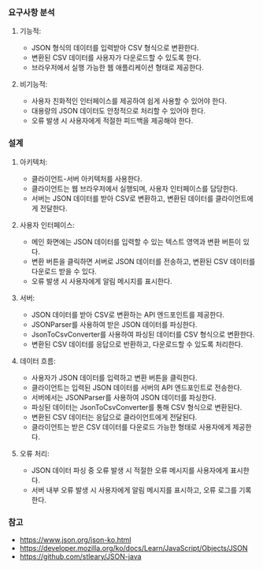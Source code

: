 
### 요구사항 분석
1. 기능적:
    - JSON 형식의 데이터를 입력받아 CSV 형식으로 변환한다.
    - 변환된 CSV 데이터를 사용자가 다운로드할 수 있도록 한다.
    - 브라우저에서 실행 가능한 웹 애플리케이션 형태로 제공한다.

2. 비기능적:
    - 사용자 친화적인 인터페이스를 제공하여 쉽게 사용할 수 있어야 한다.
    - 대용량의 JSON 데이터도 안정적으로 처리할 수 있어야 한다.
    - 오류 발생 시 사용자에게 적절한 피드백을 제공해야 한다.

### 설계
1. 아키텍처:
    - 클라이언트-서버 아키텍처를 사용한다.
    - 클라이언트는 웹 브라우저에서 실행되며, 사용자 인터페이스를 담당한다.
    - 서버는 JSON 데이터를 받아 CSV로 변환하고, 변환된 데이터를 클라이언트에게 전달한다.

2. 사용자 인터페이스:
    - 메인 화면에는 JSON 데이터를 입력할 수 있는 텍스트 영역과 변환 버튼이 있다.
    - 변환 버튼을 클릭하면 서버로 JSON 데이터를 전송하고, 변환된 CSV 데이터를 다운로드 받을 수 있다.
    - 오류 발생 시 사용자에게 알림 메시지를 표시한다.

3. 서버:
    - JSON 데이터를 받아 CSV로 변환하는 API 엔드포인트를 제공한다.
    - JSONParser를 사용하여 받은 JSON 데이터를 파싱한다.
    - JsonToCsvConverter를 사용하여 파싱된 데이터를 CSV 형식으로 변환한다.
    - 변환된 CSV 데이터를 응답으로 반환하고, 다운로드할 수 있도록 처리한다.

4. 데이터 흐름:
    - 사용자가 JSON 데이터를 입력하고 변환 버튼을 클릭한다.
    - 클라이언트는 입력된 JSON 데이터를 서버의 API 엔드포인트로 전송한다.
    - 서버에서는 JSONParser를 사용하여 JSON 데이터를 파싱한다.
    - 파싱된 데이터는 JsonToCsvConverter를 통해 CSV 형식으로 변환된다.
    - 변환된 CSV 데이터는 응답으로 클라이언트에게 전달된다.
    - 클라이언트는 받은 CSV 데이터를 다운로드 가능한 형태로 사용자에게 제공한다.

5. 오류 처리:
    - JSON 데이터 파싱 중 오류 발생 시 적절한 오류 메시지를 사용자에게 표시한다.
    - 서버 내부 오류 발생 시 사용자에게 알림 메시지를 표시하고, 오류 로그를 기록한다.

### 참고
- https://www.json.org/json-ko.html
- https://developer.mozilla.org/ko/docs/Learn/JavaScript/Objects/JSON
- https://github.com/stleary/JSON-java
